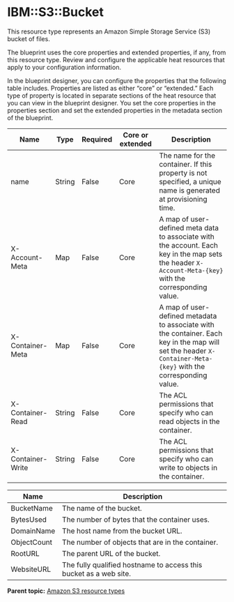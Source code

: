 # IBM::S3::Bucket

This resource type represents an Amazon Simple Storage Service \(S3\) bucket of files.

The blueprint uses the core properties and extended properties, if any, from this resource type. Review and configure the applicable heat resources that apply to your configuration information.

In the blueprint designer, you can configure the properties that the following table includes. Properties are listed as either “core” or “extended.” Each type of property is located in separate sections of the heat resource that you can view in the blueprint designer. You set the core properties in the properties section and set the extended properties in the metadata section of the blueprint.

|Name|Type|Required|Core or extended|Description|
|----|----|--------|----------------|-----------|
|name|String|False|Core|The name for the container. If this property is not specified, a unique name is generated at provisioning time.|
|X-Account-Meta|Map|False|Core|A map of user-defined meta data to associate with the account. Each key in the map sets the header `X-Account-Meta-{key}` with the corresponding value.|
|X-Container-Meta|Map|False|Core|A map of user-defined metadata to associate with the container. Each key in the map will set the header `X-Container-Meta-{key}` with the corresponding value.|
|X-Container-Read|String|False|Core|The ACL permissions that specify who can read objects in the container.|
|X-Container-Write|String|False|Core|The ACL permissions that specify who can write to objects in the container.|

|Name|Description|
|----|-----------|
|BucketName|The name of the bucket.|
|BytesUsed|The number of bytes that the container uses.|
|DomainName|The host name from the bucket URL.|
|ObjectCount|The number of objects that are in the container.|
|RootURL|The parent URL of the bucket.|
|WebsiteURL|The fully qualified hostname to access this bucket as a web site.|

**Parent topic:** [Amazon S3 resource types](../../com.ibm.edt.heat.reference.doc/topics/ref_heat_types_s3_ov.md)

